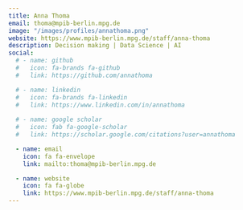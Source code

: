 ```yaml
---
title: Anna Thoma
email: thoma@mpib-berlin.mpg.de
image: "/images/profiles/annathoma.png"
website: https://www.mpib-berlin.mpg.de/staff/anna-thoma
description: Decision making | Data Science | AI
social:
  # - name: github
  #   icon: fa-brands fa-github
  #   link: https://github.com/annathoma

  # - name: linkedin
  #   icon: fa-brands fa-linkedin
  #   link: https://www.linkedin.com/in/annathoma
  
  # - name: google scholar
  #   icon: fab fa-google-scholar
  #   link: https://scholar.google.com/citations?user=annathoma

  - name: email
    icon: fa fa-envelope
    link: mailto:thoma@mpib-berlin.mpg.de

  - name: website
    icon: fa fa-globe
    link: https://www.mpib-berlin.mpg.de/staff/anna-thoma
---
```

